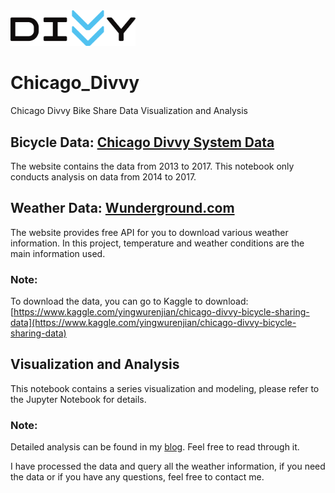 <img src="./result/divvy.png" width=200px>

# Chicago_Divvy
Chicago Divvy Bike Share Data Visualization and Analysis

## Bicycle Data: [Chicago Divvy System Data](https://www.divvybikes.com/system-data)
The website contains the data from 2013 to 2017. This notebook only conducts analysis on data from 2014 to 2017.

## Weather Data: [Wunderground.com](https://www.wunderground.com/)
The website provides free API for you to download various weather information. In this project, temperature and weather conditions are the main information used.

### Note:
To download the data, you can go to Kaggle to download: [https://www.kaggle.com/yingwurenjian/chicago-divvy-bicycle-sharing-data](https://www.kaggle.com/yingwurenjian/chicago-divvy-bicycle-sharing-data)

## Visualization and Analysis
This notebook contains a series visualization and modeling, please refer to the Jupyter Notebook for details.

### Note:
Detailed analysis can be found in my [blog](https://jifuzhao.github.io/2018/03/10/divvy.html). Feel free to read through it.

I have processed the data and query all the weather information, if you need the data or if you have any questions, feel free to contact me.
